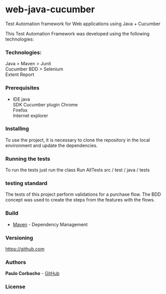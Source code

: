 # web-java-cucumber
Test Automation framework for Web applications using Java + Cucumber

This Test Automation Framework was developed using the following technologies:

### Technologies:
Java > Maven > Junit   
Cucumber BDD > Selenium  
Extent Report  

### Prerequisites

* IDE java  
SDK
Cucumber plugin
Chrome  
Firefox  
Internet explorer  

### Installing 

To use the project, it is necessary to clone the repository in the local environment and update the dependencies.

### Running the tests

To run the tests just run the class Run AllTests
src / test / java / tests

### testing standard

The tests of this project perform validations for a purchase flow.
The BDD concept was used to create the steps from the features with the flows.

### Build

* [Maven](https://maven.apache.org/) - Dependency Management

### Versioning

https://github.com 

### Authors

**Paulo Corbacho** - [GitHub](https://github.com/PauloCorbacho)

### License


